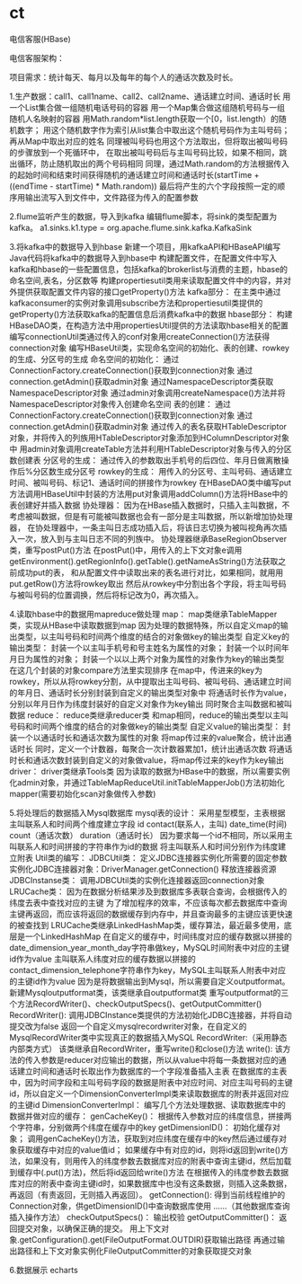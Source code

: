# ct
电信客服(HBase)

电信客服架构：

项目需求：统计每天、每月以及每年的每个人的通话次数及时长。

1.生产数据：call1、call1name、call2、call2name、通话建立时间、通话时长
	用一个List集合做一组随机电话号码的容器
	用一个Map集合做这组随机号码与一组随机人名映射的容器
	用Math.random*list.length获取一个[0，list.length）的随机数字；
	用这个随机数字作为索引从list集合中取出这个随机号码作为主叫号码；
	再从Map中取出对应的姓名
	同理被叫号码也用这个方法取出，但将取出被叫号码的步骤放到一个死循环中，
	在取出被叫号码后与主叫号码比较，如果不相同，跳出循环，防止随机取出的两个号码相同
	同理，通过Math.random的方法根据传入的起始时间和结束时间获得随机的通话建立时间和通话时长(startTime + ((endTime - startTime) * Math.random))
	最后将产生的六个字段按照一定的顺序用输出流写入到文件中，文件路径为传入的配置参数
	
2.flume监听产生的数据，导入到kafka
	编辑flume脚本，将sink的类型配置为kafka。
	a1.sinks.k1.type = org.apache.flume.sink.kafka.KafkaSink
	
3.将kafka中的数据导入到hbase
	新建一个项目，用kafkaAPI和HBaseAPI编写Java代码将kafka中的数据导入到hbase中
	构建配置文件，在配置文件中写入kafka和hbase的一些配置信息，包括kafka的brokerlist与消费的主题，hbase的命名空间,表名，分区数等
	构建propertiesutil类用来读取配置文件中的内容，并对外提供获取配置文件内容的接口getProperty()方法
	kafka部分：
		在主类中通过kafkaconsumer的实例对象调用subscribe方法和propertiesutil类提供的getProperty()方法获取kafka的配置信息后消费kafka中的数据
	hbase部分：
		构建HBaseDAO类，在构造方法中用propertiesUtil提供的方法读取hbase相关的配置
		编写connectionUtil类通过传入的conf对象用createConnection()方法获得connection对象
		编写HBaseUtil类，实现命名空间的初始化、表的创建、rowkey的生成、分区号的生成
			命名空间的初始化：
				通过ConnectionFactory.createConnection()获取到connection对象
				通过connection.getAdmin()获取admin对象
				通过NamespaceDescriptor类获取NamespaceDescriptor对象
				通过admin对象调用createNamespace()方法并将NamespaceDescriptor对象传入创建命名空间
			表的创建：
				通过ConnectionFactory.createConnection()获取到connection对象
				通过connection.getAdmin()获取admin对象
				通过传入的表名获取HTableDescriptor对象，并将传入的列族用HTableDescriptor对象添加到HColumnDescriptor对象中
				用admin对象调用createTable方法并利用HTableDescriptor对象与传入的分区数创建表
			分区号的生成：
				通过传入的参数取出手机号的后四位、年月日做离散操作后%分区数生成分区号
			rowkey的生成：
				用传入的分区号、主叫号码、通话建立时间、被叫号码、标记1、通话时间的拼接作为rowkey
		在HBaseDAO类中编写put方法调用HBaseUtil中封装的方法用put对象调用addColumn()方法将HBase中的表创建好并插入数据
	协处理器：
		因为在HBase插入数据时，只插入主叫数据，不考虑被叫数据，但是有可能被叫数据也会有一部分是主叫数据，所以新增加协处理器，
		在协处理器中，一条主叫日志成功插入后，将该日志切换为被叫视角再次插入一次，放入到与主叫日志不同的列族中。
		协处理器继承BaseRegionObserver类，重写postPut()方法
		在postPut()中，用传入的上下文对象e调用getEnvironment().getRegionInfo().getTable().getNameAsString()方法获取之前成功put的表，
		和从配置文件中读取出来的表名进行对比，如果相同，就用用put.getRow()方法将rowkey取出
		然后从rowkey中分割出各个字段，将主叫号码与被叫号码的位置调换，然后将标记改为0，再次插入。
	
4.读取hbase中的数据用mapreduce做处理
	map：
		map类继承TableMapper类，实现从HBase中读取数据到map
		因为处理的数据特殊，所以自定义map的输出类型，以主叫号码和时间两个维度的结合的对象做key的输出类型
		自定义key的输出类型：
			封装一个以主叫手机号和号主姓名为属性的对象；
			封装一个以时间年月日为属性的对象；
			封装一个以以上两个对象为属性的对象作为key的输出类型
			在这几个封装的对象compare方法里实现排序
		在map中，传进来的key为rowkey，所以从将rowkey分割，从中提取出主叫号码、被叫号码、通话建立时间的年月日、通话时长分别封装到自定义的输出类型对象中
		将通话时长作为value，分别以年月日作为纬度封装好的自定义对象作为key输出
		同时聚合主叫数据和被叫数据
	reduce：
		reduce类继承reducer类
		和map相同，reduce的输出类型以主叫号码和时间两个维度的结合的对象做key的输出类型
		自定义value的输出类型：
			封装一个以通话时长和通话次数为属性的对象
		将map传过来的value聚合，统计出通话时长
		同时，定义一个计数器，每聚合一次计数器累加1，统计出通话次数
		将通话时长和通话次数封装到自定义的对象做value，将map传过来的key作为key输出
	driver：
		driver类继承Tools类
		因为读取的数据为HBase中的数据，所以需要实例化admin对象，并通过TableMapReduceUtil.initTableMapperJob()方法初始化mapper(需要初始化scan对象做传入参数)
		
5.将处理后的数据插入Mysql数据库
	mysql表的设计：
		采用星型模型，主表根据主叫联系人和时间两个维度建立字段
		id		contact(联系人，主叫)	date_time(时间)	count（通话次数）	duration（通话时长）
		因为要求每一个id不相同，所以采用主叫联系人和时间拼接的字符串作为id的数据
		将主叫联系人和时间分别作为纬度建立附表
	Util类的编写：
		JDBCUtil类：
			定义JDBC连接器实例化所需要的固定参数
			实例化JDBC连接器对象：DriverManager.getConnection()
			释放连接器资源
		JDBCInstanse类：
			调用JDBCUtil类的实例化连接器返回connection对象
		LRUCache类：
			因为在数据分析结果涉及到数据库多表联合查询，会根据传入的纬度去表中查找对应的主键
			为了增加程序的效率，不应该每次都去数据库中查询主键再返回，而应该将返回的数据缓存到内存中，并且查询最多的主键应该更快速的被查找到
			LRUCache类继承LinkedHashMap类，缓存算法，最近最多使用，底层是一个LinkedHashMap
			在自定义的缓存中，时间纬度对应的缓存数据以拼接的date_dimension_year_month_day字符串做key，MySQL时间附表中对应的主键id作为value
			主叫联系人纬度对应的缓存数据以拼接的contact_dimension_telephone字符串作为key，MySQL主叫联系人附表中对应的主键id作为value
	因为是将数据输出到Mysql，所以需要自定义outputformat。新建Mysqloutputformat类，该类继承自outputformat类
	重写outputformat的三个方法RecordWriter()、checkOutputSpecs()、getOutputCommitter()
	RecordWriter():
		调用JDBCInstance类提供的方法初始化JDBC连接器，并将自动提交改为false
		返回一个自定义mysqlrecordwriter对象，在自定义的MysqlRecordWriter类中实现真正的数据插入MySQL
		RecordWriter:（采用静态内部类方式）
			该类继承自RecordWriter，重写write()和close()方法
			write():
				该方法的传入参数是reducer对应输出的数据，所以从value中将每一条数据对应的通话建立时间和通话时长取出作为数据库的一个字段准备插入主表
				在数据库的主表中，因为时间字段和主叫号码字段的数据是附表中对应时间、对应主叫号码的主键id，所以自定义一个DimensionConverterImpl类来读取数据库的附表并返回对应的主键id
				DimensionConverterImpl：
					编写几个方法处理数据、读取数据库中的数据并做对应的缓存：
					genCacheKey()：
						根据传入参数对应的纬度信息，拼接两个字符串，分别做两个纬度在缓存中的key
					getDimensionID()：
						初始化缓存对象；
						调用genCacheKey()方法，获取到对应纬度在缓存中的key然后通过缓存对象获取缓存中对应的value值id；
						如果缓存中有对应的id，则将id返回到write()方法，如果没有，则用传入的纬度参数去数据库对应的附表中查询主键id，然后加载到缓存中(.put()方法)，然后将id返回给write()方法
						在根据传入的纬度参数去数据库对应的附表中查询主键id时，如果数据库中也没有这条数据，则插入这条数据，再返回（有责返回，无则插入再返回）。
					getConnection():
						得到当前线程维护的Connection对象，供getDimensionID()中查询数据库使用
					......（其他数据库查询插入操作方法）
	checkOutputSpecs()：
		输出校验
	getOutputCommitter()：
		返回提交对象，以确保正确的提交。
		用上下文对象.getConfiguration().get(FileOutputFormat.OUTDIR)获取输出路径
		再通过输出路径和上下文对象实例化FileOutputCommitter的对象获取提交对象
	

6.数据展示
	echarts


